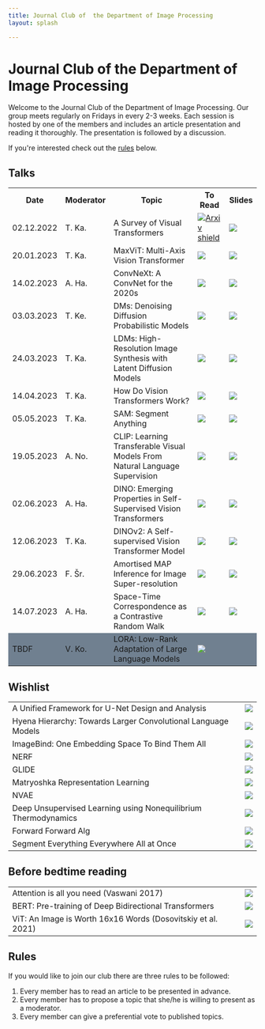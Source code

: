 ```yaml
---
title: Journal Club of  the Department of Image Processing
layout: splash

---
```

# Journal Club of  the Department of Image Processing 
Welcome to the Journal Club of the Department of Image Processing. Our group meets regularly on Fridays in every 2-3 weeks. Each session is hosted by one of the members and includes an article presentation and reading it thoroughly. The presentation is followed by a discussion.

If you're interested check out the [rules](#rules) below. 

## Talks
 <table>
  <tr>
    <th>Date</th>
    <th>Moderator</th>
    <th>Topic</th>
    <th>To Read</th>
    <th>Slides</th>
  </tr>
  <tr>
    <td>02.12.2022</td>
    <td>T. Ka. </td>
    <td>A Survey of Visual Transformers</td>
    <td> <a href="https://arxiv.org/abs/2111.06091"><img src="https://shields.io/static/v1?label=arXiv&message=2111.06091&color=orange&?style=plastic" alt="Arxiv shield"></a></td>
    <td> <a href="https://docs.google.com/presentation/d/1_T1et-binyg8qsAHci2Ra9ltgMNt8AlVrrYosMsUNM0/edit?usp=sharing"><img src="https://shields.io/static/v1?label=Slides&message=Link&?style=plastic&logo=google"></a></td>
  </tr>
  <tr>
    <td>20.01.2023</td>
    <td>T. Ka. </td>
    <td>MaxViT: Multi-Axis Vision Transformer </td>
    <td> <a href="https://arxiv.org/abs/2204.01697"><img src="https://shields.io/static/v1?label=arXiv&message=2204.01697&color=orange&?style=plastic"></a></td>
    <td> <a href="https://docs.google.com/presentation/d/1fdJ1NeP4aAShbfbbdaQ7pna38QlkkHO0a1KqrnNBkdM/edit?usp=sharing"><img src="https://shields.io/static/v1?label=Slides&message=Link&?style=plastic&logo=google"></a></td>
  </tr>
  <tr>
    <td>14.02.2023</td>
    <td>A. Ha. </td>
    <td>ConvNeXt: A ConvNet for the 2020s </td>
    <td><a href="https://arxiv.org/abs/2201.03545"><img src="https://shields.io/static/v1?label=arXiv&message=2201.03545&color=orange&?style=plastic"></a></td>
    <td><a href="https://docs.google.com/presentation/d/18NlW37TkP6UkAuHi94HgfVg5YfD4B7C06qyzGAdAbaM/edit?usp=sharing"><img src="https://shields.io/static/v1?label=Slides&message=Link&?style=plastic&logo=google"></a></td>
  </tr>
  <tr>
    <td>03.03.2023</td>
    <td>T. Ke. </td>
    <td>DMs: Denoising Diffusion Probabilistic Models</td>
    <td><a href="https://proceedings.neurips.cc/paper/2020/hash/4c5bcfec8584af0d967f1ab10179ca4b-Abstract.html"><img src="https://shields.io/static/v1?label=NeurIPS&message=33 2020&color=blue&?style=plastic"></a></td>
    <td><a href="https://docs.google.com/presentation/d/1JruvQVGqtmOJZVVznD9BRDTr3VykVig1/edit?usp=sharing&ouid=107985672988319725914&rtpof=true&sd=true"><img src="https://shields.io/static/v1?label=Slides&message=Link&?style=plastic&logo=google"></a></td>
  </tr>
  <tr>
    <td>24.03.2023</td>
    <td>T. Ka. </td>
    <td>LDMs: High-Resolution Image Synthesis with Latent Diffusion Models </td>
    <td><a href="https://arxiv.org/abs/2112.10752"><img src="https://shields.io/static/v1?label=arXiv&message=2112.10752&color=orange&?style=plastic"></a></td>
    <td><a href="https://docs.google.com/presentation/d/1tHtirGWaJnrQfXMaWafv3xGxesQ9nB49GgEZ9GvsKkU/edit?usp=sharing"><img src="https://shields.io/static/v1?label=Slides&message=Link&?style=plastic&logo=google"></a></td>
  </tr>
  <tr>
    <td>14.04.2023</td>
    <td>T. Ka. </td>
    <td>How Do Vision Transformers Work?</td>
    <td><a href="https://arxiv.org/abs/2202.06709"><img src="https://shields.io/static/v1?label=arXiv&message=2202.06709&color=orange&?style=plastic"></a></td>
    <td><a href="https://docs.google.com/presentation/d/1TjvukOqeOE029nc5eylDU53D7guFQaMKG6aIysjD31g/edit?usp=sharing"><img src="https://shields.io/static/v1?label=Slides&message=Link&?style=plastic&logo=google"></a></td>
  </tr>
  <tr>
    <td>05.05.2023</td>
    <td>T. Ka. </td>
    <td>SAM: Segment Anything</td>
    <td><a href="https://arxiv.org/abs/2304.02643"><img src="https://shields.io/static/v1?label=arXiv&message=2304.02643&color=orange&?style=plastic"></a></td>
    <td><a href="https://docs.google.com/presentation/d/1X8KK8I2-X5fcWCHUIGSUaVArN7gG_uIET5JsqvV_sCA/edit?usp=sharing"><img src="https://shields.io/static/v1?label=Slides&message=Link&?style=plastic&logo=google"></a></td>
</tr>
<tr>
    <td>19.05.2023</td>
    <td>A. No.</td>
    <td>CLIP: Learning Transferable Visual Models From Natural Language Supervision</td>
    <td><a href=" https://arxiv.org/pdf/2103.00020"><img src="https://shields.io/static/v1?label=arXiv&message=2103.00020&color=orange&?style=plastic"></a></td>
    <td><a href="https://1drv.ms/o/s!Ap-ZBLNrGn_XhLoOgQMjVTuKJo87lA?e=UHddmx"><img src="https://shields.io/static/v1?label=Slides&message=Link&?style=plastic&logo=microsoft"></a></td>
</tr>
<tr>
    <td>02.06.2023</td>
    <td>A. Ha. </td>
    <td>DINO: Emerging Properties in Self-Supervised Vision Transformers</td>
    <td><a href="https://arxiv.org/pdf/2104.14294.pdf"><img src="https://shields.io/static/v1?label=arXiv&message=2104.14294&color=orange&?style=plastic"></a></td>
    <td><a href="https://docs.google.com/presentation/d/1Qe8MDC891UitK2CwemYWFvqnAyS6RWEBQAEjNXsN6TI/edit?usp=sharing"><img src="https://shields.io/static/v1?label=Slides&message=Link&?style=plastic&logo=google"></a></td>
</tr>
<tr>
    <td>12.06.2023</td>
    <td>T. Ka. </td>
    <td>DINOv2: A Self-supervised Vision Transformer Model</td>
    <td><a href="https://arxiv.org/pdf/2304.07193.pdf"><img src="https://shields.io/static/v1?label=arXiv&message=2304.07193&color=orange&?style=plastic"></a></td>
    <td> 
    <a href="https://docs.google.com/presentation/d/15Ogru9ZUjqpiTWqatug9WqvgGBKb4ixgwDwhpCFN9p4/edit?usp=sharing"><img src="https://shields.io/static/v1?label=Slides&message=Link&?style=plastic&logo=google"></a>
    </td>
</tr>
<tr>
    <td>29.06.2023</td>
    <td>F. Šr.</td>
    <td> Amortised MAP Inference for Image Super-resolution</td>
    <td><a href="https://arxiv.org/abs/1610.04490"><img src="https://shields.io/static/v1?label=arXiv&message=1610.04490&color=orange&?style=plastic"></a></td>
    <td><a href="https://docs.google.com/presentation/d/1VrbttMsarGynYB4vrDF8DwJJfkPPbz2zjwLjhqWJZAo/edit?usp=sharing"><img src="https://shields.io/static/v1?label=Slides&message=Link&?style=plastic&logo=google"></a>
  </td>
</tr>
<tr>
    <td>14.07.2023</td>
    <td>A. Ha.</td>
    <td>Space-Time Correspondence as a Contrastive Random Walk</td>
    <td><a href="https://arxiv.org/abs/2006.14613"><img src="https://shields.io/static/v1?label=arXiv&message=2006.14613&color=orange&?style=plastic"></a></td>
    <td><a href="https://docs.google.com/presentation/d/1QRNAw0GQk1pzBXueJqLXvAvDWp3vBZO44t9cDj3UuOY/edit?usp=sharing"><img src="https://shields.io/static/v1?label=Slides&message=Link&?style=plastic&logo=google"></a> </td>
</tr>
<tr style="background-color: slategray">
    <td>TBDF</td>
    <td>V. Ko.</td>
    <td>LORA: Low-Rank Adaptation of Large Language Models</td>
    <td><a href="https://arxiv.org/abs/2106.09685"><img src="https://shields.io/static/v1?label=arXiv&message=2106.09685&color=orange&?style=plastic"></a></td>
    <td> </td>
</tr>

</table> 

## Wishlist 
<table> 
<tr>
  <td>A Unified Framework for U-Net Design and Analysis</td>
  <td><a href="https://arxiv.org/pdf/2305.19638.pdf"><img src="https://shields.io/static/v1?label=arXiv&message=2305.19638&color=orange&?style=plastic"></a></td>
</tr>
<tr>
  <td> Hyena Hierarchy: Towards Larger Convolutional Language Models</td>
  <td><a href="https://arxiv.org/abs/2302.10866"><img src="https://shields.io/static/v1?label=arXiv&message=2302.10866&color=orange&?style=plastic"></a></td>
</tr>
<tr>
  <td> ImageBind: One Embedding Space To Bind Them All</td>
  <td><a href="https://arxiv.org/abs/2305.05665"><img src="https://shields.io/static/v1?label=arXiv&message=2305.05665&color=orange&?style=plastic"></a></td>
</tr>
<tr>
    <td>NERF </td>
    <td><a href="https://arxiv.org/abs/2003.08934"><img src="https://shields.io/static/v1?label=NERF&message=2003.08934&color=orange&?style=plastic&logo=arxiv"></a></td>
</tr><tr>
    <td>GLIDE </td>
    <td><a href="https://arxiv.org/abs/2112.10741"><img src="https://shields.io/static/v1?label=GLIDE&message=2112.10741&color=orange&?style=plastic&logo=arxiv"></a></td>
</tr><tr>
    <td>Matryoshka Representation Learning </td>
    <td><a href="https://arxiv.org/abs/2205.13147"><img src="https://shields.io/static/v1?label=Matryoshka&message=2205.13147&color=orange&?style=plastic&logo=arxiv"></a></td>
</tr><tr>
    <td>NVAE </td>
    <td><a href="https://proceedings.neurips.cc/paper/2020/file/e3b21256183cf7c2c7a66be163579d37-Paper.pdf"><img src="https://shields.io/static/v1?label=NeurIPS&message=2020&color=blue&?style=plastic"></a></td>
</tr><tr>
    <td>Deep Unsupervised Learning using Nonequilibrium Thermodynamics </td>
    <td><a href="https://arxiv.org/abs/1503.03585"><img src="https://shields.io/static/v1?label=DF&message=1503.03585&color=orange&?style=plastic&logo=arxiv"></a></td>
</tr><tr>
    <td>Forward Forward Alg </td>
    <td><a href="https://arxiv.org/abs/2212.13345"><img src="https://shields.io/static/v1?label=F-F alg&message=2212.13345&color=orange&?style=plastic&logo=arxiv"></a></td>
</tr><tr>
    <td>Segment Everything Everywhere All at Once </td>
    <td><a href="https://arxiv.org/abs/2304.06718"><img src="https://shields.io/static/v1?label=SEEM&message=2304.06718&color=orange&?style=plastic&logo=arxiv"></a></td>
</tr></table>

## Before bedtime reading
<table>
<tr>
    <td> Attention is all you need (Vaswani 2017) </td> 
    <td><a href="https://proceedings.neurips.cc/paper/2017/file/3f5ee243547dee91fbd053c1c4a845aa-Paper.pdf"><img src="https://shields.io/static/v1?label=NeurIPS&message=2017&color=blue&?style=plastic"></a></td>
</tr>
<tr>
    <td>BERT: Pre-training of Deep Bidirectional Transformers </td>
    <td><a href="https://arxiv.org/abs/1810.04805"><img src="https://shields.io/static/v1?label=arXiv&message=1810.04805&color=orange&?style=plastic"></a></td>
</tr>
<tr>
<td>ViT: An Image is Worth 16x16 Words (Dosovitskiy et al. 2021)</td>
<td><a href="https://arxiv.org/abs/2010.11929"><img src="https://shields.io/static/v1?label=arXiv&message=2010.11929&color=orange&?style=plastic"></a></td>
</tr>
</table>

## Rules

If you would like to join our club there are three rules to be followed:

1. Every member has to read an article to be presented in advance.
2. Every member has to propose a topic that she/he is willing to present as a moderator.
3. Every member can give a preferential vote to published topics.


